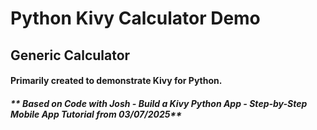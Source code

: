 # Python Kivy Calculator Demo

## Generic Calculator 


#### Primarily created to demonstrate Kivy for Python. 

#### _** Based on Code with Josh - Build a Kivy Python App - Step-by-Step Mobile App Tutorial from 03/07/2025**_